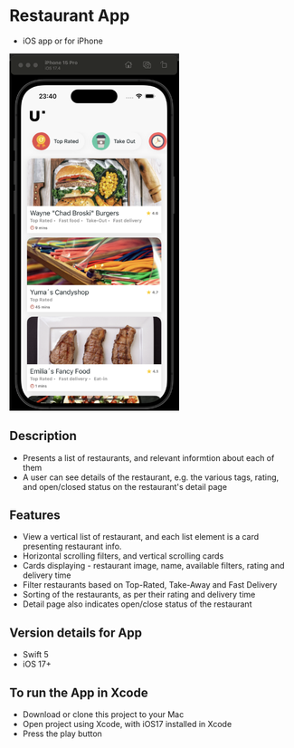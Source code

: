 # Restaurant App
- iOS app or for iPhone

<!--![Screenshot](https://github.com/karandudeja/um-ios/blob/main/um-ios/Assets.xcassets/screenshot1.imageset/screenshot1.png)-->

<img src="um-ios/Assets.xcassets/screenshot1.imageset/screenshot1.png" width="300"/>

## Description
- Presents a list of restaurants, and relevant informtion about each of them
- A user can see details of the restaurant, e.g. the various tags, rating, and open/closed status on the restaurant's detail page

## Features
- View a vertical list of restaurant, and each list element is a card presenting restaurant info.
- Horizontal scrolling filters, and vertical scrolling cards
- Cards displaying - restaurant image, name, available filters, rating and delivery time
- Filter restaurants based on Top-Rated, Take-Away and Fast Delivery
- Sorting of the restaurants, as per their rating and delivery time
- Detail page also indicates open/close status of the restaurant

## Version details for App
- Swift 5
- iOS 17+

## To run the App in Xcode
- Download or clone this project to your Mac
- Open project using Xcode, with iOS17 installed in Xcode
- Press the play button
